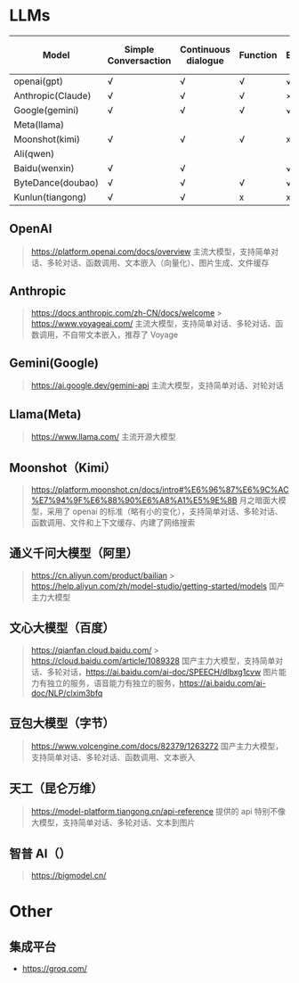 # LLMs

| Model             | Simple Conversaction | Continuous dialogue | Function | Embedding | Text to Image | Image to Text | TTS | STT | File |
| ----------------- | -------------------- | ------------------- | -------- | --------- | ------------- | ------------- | --- | --- | ---- |
| openai(gpt)       | √                    | √                   | √        | √         | √             | √             | √   | √   | √    |
| Anthropic(Claude) | √                    | √                   | √        | ×         | ×             | ×             | ×   | ×   | ×    |
| Google(gemini)    | √                    | √                   | √        | √         | ×             | √             | ×   | √   | √    |
| Meta(llama)       |
| Moonshot(kimi)    | √                    | √                   | √        | x         | x             | x             | x   | x   | √    |
| Ali(qwen)         |
| Baidu(wenxin)     | √                    | √                   |          | √         | √             | √             | √   | √   | x    |
| ByteDance(doubao) | √                    | √                   | √        | √         | x             | x             | x   | x   | x    |
| Kunlun(tiangong)  | √                    | √                   | x        | x         | √             | x             | x   | x   | x    |

## OpenAI

> https://platform.openai.com/docs/overview
> 主流大模型，支持简单对话、多轮对话、函数调用、文本嵌入（向量化）、图片生成、文件缓存

## Anthropic

> https://docs.anthropic.com/zh-CN/docs/welcome > https://www.voyageai.com/
> 主流大模型，支持简单对话、多轮对话、函数调用，不自带文本嵌入，推荐了 Voyage

## Gemini(Google)

> https://ai.google.dev/gemini-api
> 主流大模型，支持简单对话、对轮对话

## Llama(Meta)

> https://www.llama.com/
> 主流开源大模型

## Moonshot（Kimi）

> https://platform.moonshot.cn/docs/intro#%E6%96%87%E6%9C%AC%E7%94%9F%E6%88%90%E6%A8%A1%E5%9E%8B
> 月之暗面大模型，采用了 openai 的标准（略有小的变化），支持简单对话、多轮对话、函数调用、文件和上下文缓存、内建了网络搜索

## 通义千问大模型（阿里）

> https://cn.aliyun.com/product/bailian > https://help.aliyun.com/zh/model-studio/getting-started/models
> 国产主力大模型

## 文心大模型（百度）

> https://qianfan.cloud.baidu.com/ > https://cloud.baidu.com/article/1089328
> 国产主力大模型，支持简单对话、多轮对话，https://ai.baidu.com/ai-doc/SPEECH/dlbxg1cvw
> 图片能力有独立的服务，语音能力有独立的服务，https://ai.baidu.com/ai-doc/NLP/clxim3bfq

## 豆包大模型（字节）

> https://www.volcengine.com/docs/82379/1263272
> 国产主力大模型，支持简单对话、多轮对话、函数调用、文本嵌入

## 天工（昆仑万维）

> https://model-platform.tiangong.cn/api-reference
> 提供的 api 特别不像大模型，支持简单对话、多轮对话、文本到图片

## 智普 AI（）
> https://bigmodel.cn/

# Other

## 集成平台

- https://groq.com/
